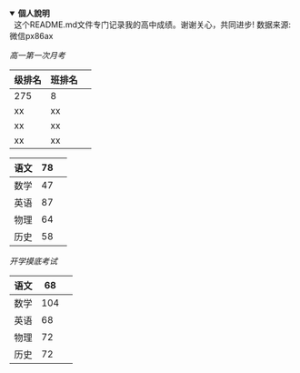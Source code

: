 </details>  
<details open>  
  <summary><b>個人說明</b></summary>
这个README.md文件专门记录我的高中成绩。谢谢关心，共同进步! 数据来源:微信px86ax
</details> 

*高一第一次月考*    

级排名 | 班排名 |   |
-|-|-
275 | 8|   |
xx | xx |   |
xx | xx |   |
xx | xx |   |


语文 | 78 |   | 
-|-|-
数学 | 47 |   |
英语 | 87 |   |
物理 | 64 |   |
历史 | 58 |   |

*开学摸底考试*  

语文 | 68 |   |
-|-|-
数学 | 104|   |
英语 | 68 |   |
物理 | 72 |   |
历史 | 72 |   |
